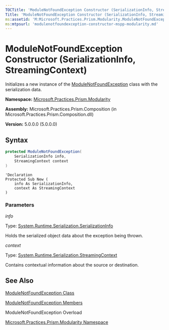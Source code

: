 ```yaml
---
TOCTitle: 'ModuleNotFoundException Constructor (SerializationInfo, StreamingContext)'
Title: 'ModuleNotFoundException Constructor (SerializationInfo, StreamingContext) (Microsoft.Practices.Prism.Modularity)'
ms:assetid: 'M:Microsoft.Practices.Prism.Modularity.ModuleNotFoundException.\#ctor(System.Runtime.Serialization.SerializationInfo,System.Runtime.Serialization.StreamingContext)'
ms:mtpsurl: 'modulenotfoundexception-constructor-mspp-modularity.md'
---
```


# ModuleNotFoundException Constructor (SerializationInfo, StreamingContext)

Initializes a new instance of the [ModuleNotFoundException](modulenotfoundexception-class-mspp-modularity) class with the serialization data.

**Namespace:** [Microsoft.Practices.Prism.Modularity](mspp-modularity-namespace)

**Assembly:** Microsoft.Practices.Prism.Composition (in Microsoft.Practices.Prism.Composition.dll)

**Version:** 5.0.0.0 (5.0.0.0)

## Syntax

```C#
protected ModuleNotFoundException(
	SerializationInfo info,
	StreamingContext context
)
```

```VB
'Declaration
Protected Sub New ( 
	info As SerializationInfo,
	context As StreamingContext
)
```
### Parameters

*info* 
 
   Type: [System.Runtime.Serialization.SerializationInfo](http://msdn.microsoft.com/en-us/library/a9b6042e)
	
   Holds the serialized object data about the exception being thrown.

*context*

   Type: [System.Runtime.Serialization.StreamingContext](http://msdn.microsoft.com/en-us/library/t16abws5)
	
   Contains contextual information about the source or destination.

## See Also
[ModuleNotFoundException Class](modulenotfoundexception-class-mspp-modularity)

[ModuleNotFoundException Members](modulenotfoundexception-members-mspp-modularity)

ModuleNotFoundException Overload

[Microsoft.Practices.Prism.Modularity Namespace](mspp-modularity-namespace)
